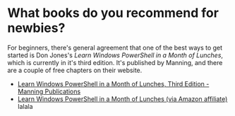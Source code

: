 # What books do you recommend for newbies?

For beginners, there's general agreement that one of the best ways to get started is Don Jones's _Learn Windows PowerShell in a Month of Lunches_, which is currently in it's third edition. It's published by Manning, and there are a couple of free chapters on their website.

* [Learn Windows PowerShell in a Month of Lunches, Third Edition - Manning Publications](https://www.manning.com/books/learn-windows-powershell-in-a-month-of-lunches-third-edition)
* [Learn Windows PowerShell in a Month of Lunches (via Amazon affiliate)](http://amzn.to/2zu9vxw)
lalala
